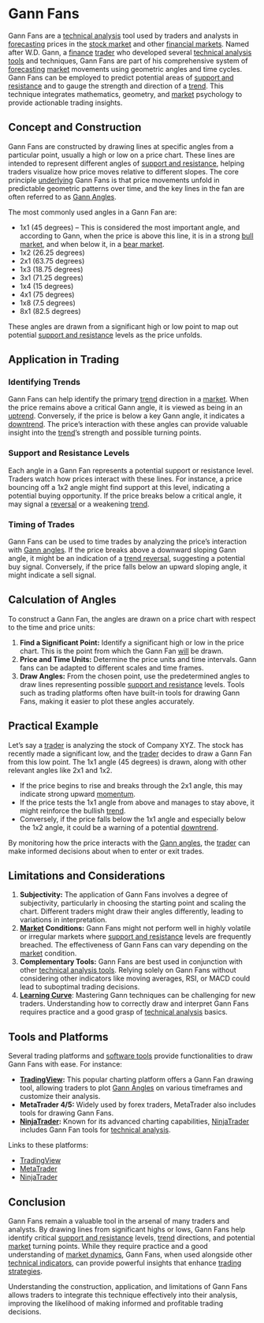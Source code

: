 # Gann Fans

Gann Fans are a [technical analysis](../t/technical_analysis.md) tool used by traders and analysts in [forecasting](../f/forecasting.md) prices in the [stock market](../s/stock_market.md) and other [financial markets](../f/financial_market.md). Named after W.D. Gann, a [finance](../f/finance.md) [trader](../t/trader.md) who developed several [technical analysis tools](../t/technical_analysis_tools.md) and techniques, Gann Fans are part of his comprehensive system of [forecasting](../f/forecasting.md) [market](../m/market.md) movements using geometric angles and time cycles. Gann Fans can be employed to predict potential areas of [support and resistance](../s/support_and_resistance.md) and to gauge the strength and direction of a [trend](../t/trend.md). This technique integrates mathematics, geometry, and [market](../m/market.md) psychology to provide actionable trading insights.

## Concept and Construction

Gann Fans are constructed by drawing lines at specific angles from a particular point, usually a high or low on a price chart. These lines are intended to represent different angles of [support and resistance](../s/support_and_resistance.md), helping traders visualize how price moves relative to different slopes. The core principle [underlying](../u/underlying.md) Gann Fans is that price movements unfold in predictable geometric patterns over time, and the key lines in the fan are often referred to as [Gann Angles](../g/gann_angles.md).

The most commonly used angles in a Gann Fan are:

- 1x1 (45 degrees) – This is considered the most important angle, and according to Gann, when the price is above this line, it is in a strong [bull market](../b/bull_market.md), and when below it, in a [bear market](../b/bear_market.md).
- 1x2 (26.25 degrees)
- 2x1 (63.75 degrees)
- 1x3 (18.75 degrees)
- 3x1 (71.25 degrees)
- 1x4 (15 degrees)
- 4x1 (75 degrees)
- 1x8 (7.5 degrees)
- 8x1 (82.5 degrees)

These angles are drawn from a significant high or low point to map out potential [support and resistance](../s/support_and_resistance.md) levels as the price unfolds.

## Application in Trading

### Identifying Trends
Gann Fans can help identify the primary [trend](../t/trend.md) direction in a [market](../m/market.md). When the price remains above a critical Gann angle, it is viewed as being in an [uptrend](../u/uptrend.md). Conversely, if the price is below a key Gann angle, it indicates a [downtrend](../d/downtrend.md). The price’s interaction with these angles can provide valuable insight into the [trend](../t/trend.md)’s strength and possible turning points.

### Support and Resistance Levels
Each angle in a Gann Fan represents a potential support or resistance level. Traders watch how prices interact with these lines. For instance, a price bouncing off a 1x2 angle might find support at this level, indicating a potential buying opportunity. If the price breaks below a critical angle, it may signal a [reversal](../r/reversal.md) or a weakening [trend](../t/trend.md).

### Timing of Trades
Gann Fans can be used to time trades by analyzing the price’s interaction with [Gann angles](../g/gann_angles.md). If the price breaks above a downward sloping Gann angle, it might be an indication of a [trend reversal](../t/trend_reversal.md), suggesting a potential buy signal. Conversely, if the price falls below an upward sloping angle, it might indicate a sell signal.

## Calculation of Angles

To construct a Gann Fan, the angles are drawn on a price chart with respect to the time and price units:

1. **Find a Significant Point:** Identify a significant high or low in the price chart. This is the point from which the Gann Fan [will](../w/will.md) be drawn.
2. **Price and Time Units:** Determine the price units and time intervals. Gann fans can be adapted to different scales and time frames.
3. **Draw Angles:** From the chosen point, use the predetermined angles to draw lines representing possible [support and resistance](../s/support_and_resistance.md) levels. Tools such as trading platforms often have built-in tools for drawing Gann Fans, making it easier to plot these angles accurately.

## Practical Example

Let’s say a [trader](../t/trader.md) is analyzing the stock of Company XYZ. The stock has recently made a significant low, and the [trader](../t/trader.md) decides to draw a Gann Fan from this low point. The 1x1 angle (45 degrees) is drawn, along with other relevant angles like 2x1 and 1x2.

- If the price begins to rise and breaks through the 2x1 angle, this may indicate strong upward [momentum](../m/momentum.md).
- If the price tests the 1x1 angle from above and manages to stay above, it might reinforce the bullish [trend](../t/trend.md).
- Conversely, if the price falls below the 1x1 angle and especially below the 1x2 angle, it could be a warning of a potential [downtrend](../d/downtrend.md).

By monitoring how the price interacts with the [Gann angles](../g/gann_angles.md), the [trader](../t/trader.md) can make informed decisions about when to enter or exit trades.

## Limitations and Considerations

1. **Subjectivity:** The application of Gann Fans involves a degree of subjectivity, particularly in choosing the starting point and scaling the chart. Different traders might draw their angles differently, leading to variations in interpretation.
2. **[Market](../m/market.md) Conditions:** Gann Fans might not perform well in highly volatile or irregular markets where [support and resistance](../s/support_and_resistance.md) levels are frequently breached. The effectiveness of Gann Fans can vary depending on the [market](../m/market.md) condition.
3. **Complementary Tools:** Gann Fans are best used in conjunction with other [technical analysis tools](../t/technical_analysis_tools.md). Relying solely on Gann Fans without considering other indicators like moving averages, RSI, or MACD could lead to suboptimal trading decisions.
4. **[Learning Curve](../l/learning_curve.md)**: Mastering Gann techniques can be challenging for new traders. Understanding how to correctly draw and interpret Gann Fans requires practice and a good grasp of [technical analysis](../t/technical_analysis.md) basics.

## Tools and Platforms

Several trading platforms and [software tools](../s/software_tools_for_trading.md) provide functionalities to draw Gann Fans with ease. For instance:

- **[TradingView](../t/tradingview.md):** This popular charting platform offers a Gann Fan drawing tool, allowing traders to plot [Gann Angles](../g/gann_angles.md) on various timeframes and customize their analysis.
- **MetaTrader 4/5:** Widely used by forex traders, MetaTrader also includes tools for drawing Gann Fans.
- **[NinjaTrader](../n/ninjatrader.md):** Known for its advanced charting capabilities, [NinjaTrader](../n/ninjatrader.md) includes Gann Fan tools for [technical analysis](../t/technical_analysis.md).

Links to these platforms:
- [TradingView](https://www.tradingview.com)
- [MetaTrader](https://www.metatrader4.com/en)
- [NinjaTrader](https://ninjatrader.com/)

## Conclusion

Gann Fans remain a valuable tool in the arsenal of many traders and analysts. By drawing lines from significant highs or lows, Gann Fans help identify critical [support and resistance](../s/support_and_resistance.md) levels, [trend](../t/trend.md) directions, and potential [market](../m/market.md) turning points. While they require practice and a good understanding of [market dynamics](../m/market_dynamics.md), Gann Fans, when used alongside other [technical indicators](../t/technical_indicator.md), can provide powerful insights that enhance [trading strategies](../t/trading_strategies.md).

Understanding the construction, application, and limitations of Gann Fans allows traders to integrate this technique effectively into their analysis, improving the likelihood of making informed and profitable trading decisions.